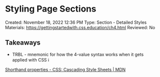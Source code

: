 # Styling Page Sections

Created: November 18, 2022 12:36 PM
Type: Section - Detailed Styles
Materials: https://gettingstartedwith.css.education/ch4.html
Reviewed: No

## Takeaways

- TRBL - mnemonic for how the 4-value syntax works when it gets applied with CSS ℹ️

[Shorthand properties - CSS&colon; Cascading Style Sheets | MDN](https://developer.mozilla.org/en-US/docs/Web/CSS/Shorthand_properties#ordering_properties)